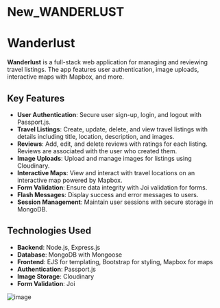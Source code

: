 # New_WANDERLUST
# Wanderlust

**Wanderlust** is a full-stack web application for managing and reviewing travel listings. The app features user authentication, image uploads, interactive maps with Mapbox, and more.

## Key Features

- **User Authentication**: Secure user sign-up, login, and logout with Passport.js.
- **Travel Listings**: Create, update, delete, and view travel listings with details including title, location, description, and images.
- **Reviews**: Add, edit, and delete reviews with ratings for each listing. Reviews are associated with the user who created them.
- **Image Uploads**: Upload and manage images for listings using Cloudinary.
- **Interactive Maps**: View and interact with travel locations on an interactive map powered by Mapbox.
- **Form Validation**: Ensure data integrity with Joi validation for forms.
- **Flash Messages**: Display success and error messages to users.
- **Session Management**: Maintain user sessions with secure storage in MongoDB.

## Technologies Used

- **Backend**: Node.js, Express.js
- **Database**: MongoDB with Mongoose
- **Frontend**: EJS for templating, Bootstrap for styling, Mapbox for maps
- **Authentication**: Passport.js
- **Image Storage**: Cloudinary
- **Form Validation**: Joi

![image](https://github.com/user-attachments/assets/cf3ec8da-869d-448a-bf32-b9507f793baa)



     


